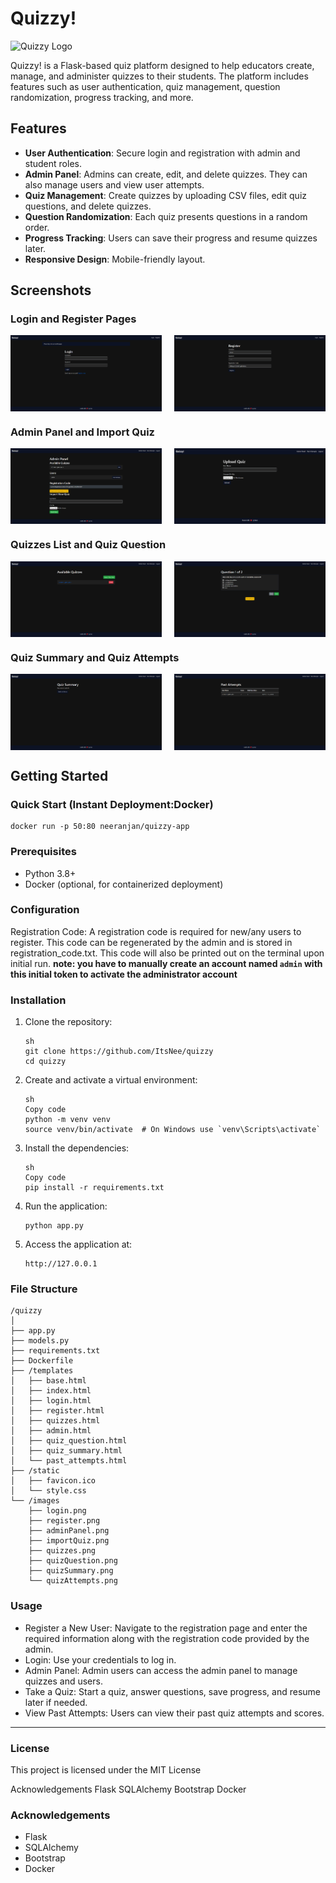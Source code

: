 # Quizzy!
<img src="static/favicon.ico" alt="Quizzy Logo" width="32" height="32">

Quizzy! is a Flask-based quiz platform designed to help educators create, manage, and administer quizzes to their students. The platform includes features such as user authentication, quiz management, question randomization, progress tracking, and more.

## Features

- **User Authentication**: Secure login and registration with admin and student roles.
- **Admin Panel**: Admins can create, edit, and delete quizzes. They can also manage users and view user attempts.
- **Quiz Management**: Create quizzes by uploading CSV files, edit quiz questions, and delete quizzes.
- **Question Randomization**: Each quiz presents questions in a random order.
- **Progress Tracking**: Users can save their progress and resume quizzes later.
- **Responsive Design**: Mobile-friendly layout.

## Screenshots

### Login and Register Pages
<div style="display: flex; justify-content: space-between;">
    <img src="images/login.png" alt="Login Page" style="max-width: 48%; height: auto;">
    <img src="images/register.png" alt="Register Page" style="max-width: 48%; height: auto;">
</div>

### Admin Panel and Import Quiz
<div style="display: flex; justify-content: space-between;">
    <img src="images/adminPanel.png" alt="Admin Panel" style="max-width: 48%; height: auto;">
    <img src="images/importQuiz.png" alt="Import Quiz" style="max-width: 48%; height: auto;">
</div>

### Quizzes List and Quiz Question
<div style="display: flex; justify-content: space-between;">
    <img src="images/quizzes.png" alt="Quizzes List" style="max-width: 48%; height: auto;">
    <img src="images/quizQuestion.png" alt="Quiz Question" style="max-width: 48%; height: auto;">
</div>

### Quiz Summary and Quiz Attempts
<div style="display: flex; justify-content: space-between;">
    <img src="images/quizSummary.png" alt="Quiz Summary" style="max-width: 48%; height: auto;">
    <img src="images/quizAttempts.png" alt="Quiz Attempts" style="max-width: 48%; height: auto;">
</div>



## Getting Started

### Quick Start (Instant Deployment:Docker)

```
docker run -p 50:80 neeranjan/quizzy-app
```

### Prerequisites

- Python 3.8+
- Docker (optional, for containerized deployment)

### Configuration
Registration Code: A registration code is required for new/any users to register. This code can be regenerated by the admin and is stored in registration_code.txt. This code will also be printed out on the terminal upon initial run.
__note: you have to manually create an account named `admin` with this initial token to activate the administrator account__

### Installation

1. Clone the repository:

   ```
   sh
   git clone https://github.com/ItsNee/quizzy
   cd quizzy
   ```

2. Create and activate a virtual environment:

    ```
    sh
    Copy code
    python -m venv venv
    source venv/bin/activate  # On Windows use `venv\Scripts\activate`
    ```

3. Install the dependencies:

    ```
    sh
    Copy code
    pip install -r requirements.txt
    ```

4. Run the application:

    ```
    python app.py
    ```

5. Access the application at:

    ```
    http://127.0.0.1
    ```

### File Structure
```
/quizzy
│
├── app.py
├── models.py
├── requirements.txt
├── Dockerfile
├── /templates
│   ├── base.html
│   ├── index.html
│   ├── login.html
│   ├── register.html
│   ├── quizzes.html
│   ├── admin.html
│   ├── quiz_question.html
│   ├── quiz_summary.html
│   └── past_attempts.html
├── /static
│   ├── favicon.ico
│   └── style.css
└── /images
    ├── login.png
    ├── register.png
    ├── adminPanel.png
    ├── importQuiz.png
    ├── quizzes.png
    ├── quizQuestion.png
    ├── quizSummary.png
    └── quizAttempts.png
```

### Usage
- Register a New User: Navigate to the registration page and enter the required information along with the registration code provided by the admin.
- Login: Use your credentials to log in.
- Admin Panel: Admin users can access the admin panel to manage quizzes and users.
- Take a Quiz: Start a quiz, answer questions, save progress, and resume later if needed.
- View Past Attempts: Users can view their past quiz attempts and scores.

---

### License
This project is licensed under the MIT License

Acknowledgements
Flask
SQLAlchemy
Bootstrap
Docker

### Acknowledgements
- Flask
- SQLAlchemy
- Bootstrap
- Docker